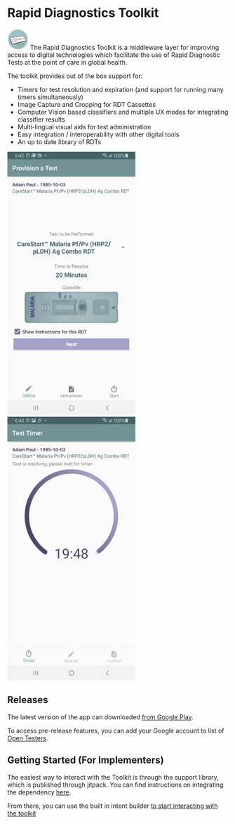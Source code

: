 # Rapid Diagnostics Toolkit
![Logo][logo] The Rapid Diagnostics Toolkit is a middleware layer for improving access to digital technologies
which facilitate the use of Rapid Diagnostic Tests at the point of care in global health.

The toolkit provides out of the box support for:

* Timers for test resolution and expiration (and support for running many timers simultaneously)
* Image Capture and Cropping for RDT Cassettes
* Computer Vision based classifiers and multiple UX modes for integrating classifier results
* Multi-lingual visual aids for test administration
* Easy integration / interoperability with other digital tools
* An up to date library of RDTs

![Screenshot One][screenshot_one] ![Screenshot Two][screenshot_two]

## Releases

The latest version of the app can downloaded [from Google Play](https://play.google.com/store/apps/details?id=org.rdtoolkit).

To access pre-release features, you can add your Google account to list of [Open Testers](https://play.google.com/apps/testing/org.rdtoolkit).


## Getting Started (For Implementers)

The easiest way to interact with the Toolkit is through the support library, which is published
through jitpack. You can find instructions on integrating the dependency [here](https://jitpack.io/#dimagi/rd-toolkit/0.9.3).

From there, you can use the built in intent builder [to start interacting with the toolkit](docs/usage.md)

[logo]: docs/icon.png "Logo"
[screenshot_one]: docs/sample_screen_provision.png "Provisioning Screenshot"
[screenshot_two]: docs/sample_screen_timer.png "Timer Screenshot"
